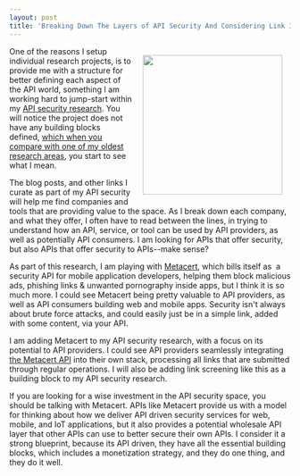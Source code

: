 ```yaml
---
layout: post
title: 'Breaking Down The Layers of API Security And Considering Link Integrity'
---
```

<p><a href="https://metacert.com/"><img style="padding: 15px;" src="http://kinlane-productions.s3.amazonaws.com/api-evangelist-site/blog/meta-cert-logo.png" alt="" width="250" align="right" /></a></p>
<p>One of the reasons I setup individual research projects, is to provide me with a structure for better defining each aspect of the API world, something I am working hard to jump-start within my <a href="http://security.apievangelist.com/">API security research</a>. You will notice the project does not have any building blocks defined, <a href="http://management.apievangelist.com/building-blocks.html">which when you compare with one of my oldest research areas</a>, you start to see what I mean.</p>
<p>The blog posts, and other links I curate as part of my API security will help me find companies and tools that are providing value to the space. As I break down each company, and what they offer, I often have to read between the lines, in trying to understand how an API, service, or tool can be used by API providers, as well as potentially API consumers. I am looking for APIs that offer security, but also APIs that offer security to APIs--make sense?</p>
<p>As part of this research, I am playing with <a href="https://metacert.com/">Metacert</a>, which bills itself as &nbsp;a security API for mobile application developers, helping them block malicious ads, phishing links &amp; unwanted pornography inside apps, but I think it is so much more. I could see Metacert being pretty valuable to API providers, as well as API consumers building web and mobile apps. Security isn't always about brute force attacks, and could easily just be in a simple link, added with some content, via your API.</p>
<p>I am adding Metacert to my API security research, with a focus on its potential to API providers. I could see API providers seamlessly integrating <a href="https://metacert.com/api-documentation/getting-started/">the Metacert API</a> into their own stack, processing all links that are submitted through regular operations. I will also be adding link screening like this as a building block to my API security research.</p>
<p>If you are looking for a wise investment in the API security space, you should be talking with Metacert. APIs like Metacert provide us with a model for thinking about how we deliver API driven security services for web, mobile, and IoT applications, but it also provides a potential wholesale API layer that other APIs can use to better secure their own APIs. I consider it a strong blueprint, because its API driven, they have all the essential building blocks, which includes a monetization strategy, and they do one thing, and they do it well.</p>